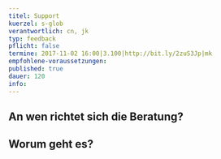 ```yaml
---
titel: Support
kuerzel: s-glob
verantwortlich: cn, jk
typ: feedback
pflicht: false
termine: 2017-11-02 16:00|3.100|http://bit.ly/2zuS3Jp|mk
empfohlene-voraussetzungen: 
published: true
dauer: 120
info: 
---
```


## An wen richtet sich die Beratung?

## Worum geht es?


